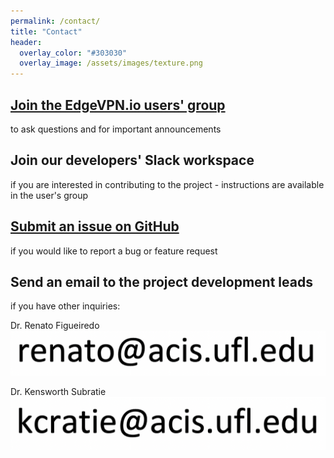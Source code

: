 ```yaml
---
permalink: /contact/
title: "Contact"
header:
  overlay_color: "#303030"
  overlay_image: /assets/images/texture.png
---
```


## <i class="fas fa-users"></i> [Join the EdgeVPN.io users' group](https://groups.io/g/EdgeVPN)
to ask questions and for important announcements

## <i class="fab fa-slack"></i> Join our developers' Slack workspace
if you are interested in contributing to the project - instructions are available in the user's group

## <i class="fab fa-github"></i> [Submit an issue on GitHub](https://github.com/EdgeVPN)
if you would like to report a bug or feature request

## <i class="fas fa-envelope"></i> Send an email to the project development leads
if you have other inquiries:

<i class="fas fa-user-tie"></i> Dr. Renato Figueiredo <i class="far fa-envelope"></i> ![Email](/assets/images/email_snapshot_rf_2.png)

<i class="fas fa-user-tie"></i> Dr. Kensworth Subratie <i class="far fa-envelope"></i> ![Email](/assets/images/email_snapshot_ks_2.png)
